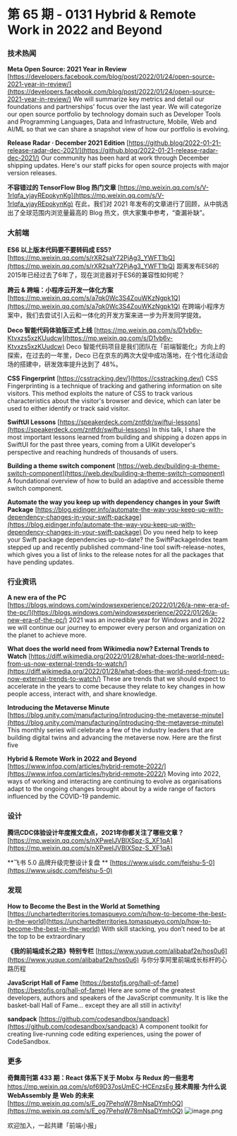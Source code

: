 # 第 65 期 - 0131 Hybrid & Remote Work in 2022 and Beyond
### 技术热闻
**Meta Open Source: 2021 Year in Review**
[https://developers.facebook.com/blog/post/2022/01/24/open-source-2021-year-in-review/](https://developers.facebook.com/blog/post/2022/01/24/open-source-2021-year-in-review/)
We will summarize key metrics and detail our foundations and partnerships' focus over the last year. We will categorize our open source portfolio by technology domain such as Developer Tools and Programming Languages, Data and Infrastructure, Mobile, Web and AI/ML so that we can share a snapshot view of how our portfolio is evolving.

**Release Radar · December 2021 Edition**
[https://github.blog/2022-01-21-release-radar-dec-2021/](https://github.blog/2022-01-21-release-radar-dec-2021/)
Our community has been hard at work through December shipping updates. Here's our staff picks for open source projects with major version releases.

**不容错过的 TensorFlow Blog 热门文章**
[https://mp.weixin.qq.com/s/V-1rIqfa_yjayREpokynKg](https://mp.weixin.qq.com/s/V-1rIqfa_yjayREpokynKg)
在此，我们对 2021 年发布的文章进行了回顾，从中挑选出了全球范围内浏览量最高的 Blog 热文，供大家集中参考，“查漏补缺”。

### 大前端
**ES6 以上版本代码要不要转码成 ES5?**
[https://mp.weixin.qq.com/s/rXR2saY72PjAg3_YWFT1bQ](https://mp.weixin.qq.com/s/rXR2saY72PjAg3_YWFT1bQ)
距离发布ES6的2015年已经过去了6年了，现在浏览器对于ES6的兼容性如何呢？

**跨云 & 跨端：小程序云开发一体化方案**
[https://mp.weixin.qq.com/s/a7qk0Wc3S4ZouWKzNgpk1Q](https://mp.weixin.qq.com/s/a7qk0Wc3S4ZouWKzNgpk1Q)
在跨端小程序方案中，我们去尝试引入云和一体化的开发方案来进一步为开发同学提效。

**Deco 智能代码体验版正式上线**
[https://mp.weixin.qq.com/s/D1vb6v-Ktvxzs5xzKUudcw](https://mp.weixin.qq.com/s/D1vb6v-Ktvxzs5xzKUudcw)
Deco 智能代码项目是我们团队在「前端智能化」方向上的探索，在过去的一年里，Deco 已在京东的两次大促中成功落地，在个性化活动会场的搭建中，研发效率提升达到了 48%。

**CSS Fingerprint**
[https://csstracking.dev/](https://csstracking.dev/)
CSS Fingerprinting is a technique of tracking and gathering information on site visitors. This method exploits the nature of CSS to track various characteristics about the visitor's browser and device, which can later be used to either identify or track said visitor.

**SwiftUI Lessons**
[https://speakerdeck.com/zntfdr/swiftui-lessons](https://speakerdeck.com/zntfdr/swiftui-lessons)
In this talk, I share the most important lessons learned from building and shipping a dozen apps in SwiftUI for the past three years, coming from a UIKit developer's perspective and reaching hundreds of thousands of users.

**Building a theme switch component**
[https://web.dev/building-a-theme-switch-component](https://web.dev/building-a-theme-switch-component)
A foundational overview of how to build an adaptive and accessible theme switch component.

**Automate the way you keep up with dependency changes in your Swift Package**
[https://blog.eidinger.info/automate-the-way-you-keep-up-with-dependency-changes-in-your-swift-package](https://blog.eidinger.info/automate-the-way-you-keep-up-with-dependency-changes-in-your-swift-package)
Do you need help to keep your Swift package dependencies up-to-date? the SwiftPackageIndex team stepped up and recently published command-line tool swift-release-notes, which gives you a list of links to the release notes for all the packages that have pending updates.

### 行业资讯
**A new era of the PC**
[https://blogs.windows.com/windowsexperience/2022/01/26/a-new-era-of-the-pc/](https://blogs.windows.com/windowsexperience/2022/01/26/a-new-era-of-the-pc/)
2021 was an incredible year for Windows and in 2022 we will continue our journey to empower every person and organization on the planet to achieve more.

**What does the world need from Wikimedia now? External Trends to Watch**
[https://diff.wikimedia.org/2022/01/28/what-does-the-world-need-from-us-now-external-trends-to-watch/](https://diff.wikimedia.org/2022/01/28/what-does-the-world-need-from-us-now-external-trends-to-watch/)
These are trends that we should expect to accelerate in the years to come because they relate to key changes in how people access, interact with, and share knowledge.

**Introducing the Metaverse Minute**
[https://blog.unity.com/manufacturing/introducing-the-metaverse-minute](https://blog.unity.com/manufacturing/introducing-the-metaverse-minute)
This monthly series will celebrate a few of the industry leaders that are building digital twins and advancing the metaverse now. Here are the first five

**Hybrid & Remote Work in 2022 and Beyond**
[https://www.infoq.com/articles/hybrid-remote-2022/](https://www.infoq.com/articles/hybrid-remote-2022/)
Moving into 2022, ways of working and interacting are continuing to evolve as organisations adapt to the ongoing changes brought about by a wide range of factors influenced by the COVID-19 pandemic.

### 设计
**腾讯CDC体验设计年度推文盘点，2021年你都关注了哪些文章？**
[https://mp.weixin.qq.com/s/nXPweIJVBIXSpz-S_XF1qA](https://mp.weixin.qq.com/s/nXPweIJVBIXSpz-S_XF1qA)

**飞书 5.0 品牌升级完整设计复盘 **
[https://www.uisdc.com/feishu-5-0](https://www.uisdc.com/feishu-5-0)

### 发现
**How to Become the Best in the World at Something**
[https://unchartedterritories.tomaspueyo.com/p/how-to-become-the-best-in-the-world](https://unchartedterritories.tomaspueyo.com/p/how-to-become-the-best-in-the-world)
With skill stacking, you don’t need to be at the top to be extraordinary

**《我的前端成长之路》特别专栏**
[https://www.yuque.com/alibabaf2e/hos0u6](https://www.yuque.com/alibabaf2e/hos0u6)
与你分享阿里前端成长标杆的心路历程

**JavaScript Hall of Fame**
[https://bestofjs.org/hall-of-fame](https://bestofjs.org/hall-of-fame)
Here are some of the greatest developers, authors and speakers of the JavaScript community. It is like the basket-ball Hall of Fame... except they are all still in activity!

**sandpack**
[https://github.com/codesandbox/sandpack](https://github.com/codesandbox/sandpack)
A component toolkit for creating live-running code editing experiences, using the power of CodeSandbox.

### 更多
**奇舞周刊第 433 期：React 体系下关于 Mobx 与 Redux 的一些思考**
[https://mp.weixin.qq.com/s/pf69D37osUmEC-HCEnzsEg
](https://mp.weixin.qq.com/s/pf69D37osUmEC-HCEnzsEg)
**技术周报·为什么说 WebAssembly 是 Web 的未来**
[https://mp.weixin.qq.com/s/E_og7PehqW78mNsaDYmhOQ](https://mp.weixin.qq.com/s/E_og7PehqW78mNsaDYmhOQ)
![image.png](https://cdn.nlark.com/yuque/0/2020/png/85771/1605930034828-7fc81343-651f-4a15-8465-eebe5a23cf61.png#crop=0&crop=0&crop=1&crop=1&height=31&id=C5Hpa&margin=%5Bobject%20Object%5D&name=image.png&originHeight=90&originWidth=2186&originalType=binary&ratio=1&rotation=0&showTitle=false&size=14325&status=done&style=none&title=&width=746)


欢迎加入，一起共建「前端小报」
